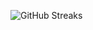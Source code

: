 ![GitHub Streaks](https://github-streaks-mqc9.onrender.com/streak/happilli/image?theme=midnight&cache_bust=1743581828&lang=ja)
